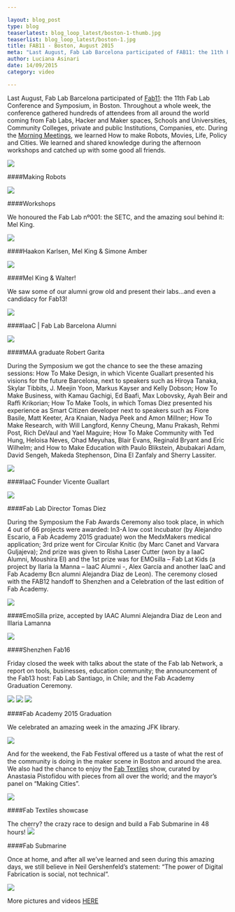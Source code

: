 ```yaml
---

layout: blog_post
type: blog
teaserlatest: blog_loop_latest/boston-1-thumb.jpg
teaserlist: blog_loop_latest/boston-1.jpg
title: FAB11 - Boston, August 2015
meta: "Last August, Fab Lab Barcelona participated of FAB11: the 11th Fab Lab Conference and Symposium, in Boston.Throughout a whole week, the conference gathered hundreds of attendees from all around the world coming from Fab Labs, Hacker and Maker spaces, Schools and Universities, Community Colleges, private and public Institutions, Companies, etc."
author: Luciana Asinari
date: 14/09/2015
category: video

---
```



Last August, Fab Lab Barcelona participated of <a target="_blank" href="http://www.fab11.org/"><u>Fab11</u></a>: the 11th Fab Lab Conference and Symposium, in Boston.
Throughout a whole week, the conference gathered hundreds of attendees from all around the world coming from Fab Labs, Hacker and Maker spaces, Schools and Universities, Community Colleges, private and public Institutions, Companies, etc.
During the <a target="_blank" href="http://www.fab11.org/photos-and-video/"><u>Morning Meetings</u></a>, we learned How to make Robots, Movies, Life, Policy and Cities. We learned and shared knowledge during the afternoon workshops and catched up with some good all friends.

<img src="{{site.baseurl}}{{ site.url }}/img/blog/blog_loop_latest/boston-2.jpg ">

####Making Robots


<img src="{{site.baseurl}}{{ site.url }}/img/blog/blog_loop_latest/boston-3.jpg ">

####Workshops


We honoured the Fab Lab nº001: the SETC, and the amazing soul behind it: Mel King.

<img src="{{site.baseurl}}{{ site.url }}/img/blog/blog_loop_latest/boston-4.jpg ">


####Haakon Karlsen, Mel King & Simone Amber


<img src="{{site.baseurl}}{{ site.url }}/img/blog/blog_loop_latest/boston-5.jpg ">


####Mel King & Walter!
 
 
We saw some of our alumni grow old and present their labs…and even a candidacy for Fab13!


<img src="{{site.baseurl}}{{ site.url }}/img/blog/blog_loop_latest/boston-6.jpg ">


####IaaC | Fab Lab Barcelona Alumni


<img src="{{site.baseurl}}{{ site.url }}/img/blog/blog_loop_latest/boston-7.jpg ">


####MAA graduate Robert Garita



During the Symposium we got the chance to see the these amazing sessions: How To Make Design, in which Vicente Guallart presented his visions for the future Barcelona, next to speakers such as Hiroya Tanaka, Skylar Tibbits, J. Meejin Yoon, Markus Kayser and Kelly Dobson; How To Make Business, with Kamau Gachigi, Ed Baafi, Max Lobovsky, Ayah Beir and Raffi Krikorian; How To Make Tools, in which Tomas Diez presented his experience as Smart Citizen developer next to speakers such as Fiore Basile, Matt Keeter, Ara Knaian, Nadya Peek and Amon Millner; How To Make Research, with Will Langford, Kenny Cheung, Manu Prakash, Rehmi Post, Rich DeVaul and Yael Maguire; How To Make Community with Ted Hung, Heloisa Neves, Ohad Meyuhas, Blair Evans, Reginald Bryant and Eric Wilhelm; and How to Make Education with Paulo Blikstein, Abubakari Adam, David Sengeh, Makeda Stephenson, Dina El Zanfaly and Sherry Lassiter.


<img src="{{site.baseurl}}{{ site.url }}/img/blog/blog_loop_latest/boston-8.jpg ">


####IaaC Founder Vicente Guallart


<img src="{{site.baseurl}}{{ site.url }}/img/blog/blog_loop_latest/boston-9.jpg ">


####Fab Lab Director Tomas Diez

 
During the Symposium the Fab Awards Ceremony also took place, in which 4 out of 66 projects were awarded: In3-A low cost Incubator (by Alejandro Escario, a Fab Academy 2015 graduate) won the MedxMakers medical application; 3rd prize went for Circular Knitic (by Marc Canet and Varvara Guljajeva); 2nd prize was given to Risha Laser Cutter (won by a IaaC Alumni, Moushira El) and the 1st prize was for EMOsilla – Fab Lat Kids (a project by Ilaria la Manna – IaaC Alumni -, Alex García and another IaaC and Fab Academy Bcn alumni Alejandra Diaz de Leon). The ceremony closed with the FAB12 handoff to Shenzhen and a Celebration of the last edition of Fab Academy.


<img src="{{site.baseurl}}{{ site.url }}/img/blog/blog_loop_latest/boston-10.jpg ">


####EmoSilla prize, accepted by IAAC Alumni Alejandra Diaz de Leon and Illaria Lamanna


<img src="{{site.baseurl}}{{ site.url }}/img/blog/blog_loop_latest/boston-11.jpg ">


####Shenzhen Fab16


Friday closed the week with talks about the state of the Fab lab Network, a report on tools, businesses, education community; the announcement of the Fab13 host: Fab Lab Santiago, in Chile; and the Fab Academy Graduation Ceremony.


<img src="{{site.baseurl}}{{ site.url }}/img/blog/blog_loop_latest/boston-12.jpg ">
<img src="{{site.baseurl}}{{ site.url }}/img/blog/blog_loop_latest/boston-13.jpg ">
<img src="{{site.baseurl}}{{ site.url }}/img/blog/blog_loop_latest/boston-14.jpg ">


####Fab Academy 2015 Graduation


 
We celebrated an amazing week in the amazing JFK library.


<img src="{{site.baseurl}}{{ site.url }}/img/blog/blog_loop_latest/boston-15.jpg ">


And for the weekend, the Fab Festival offered us a taste of what the rest of the community is doing in the maker scene in Boston and around the area. We also had the chance to enjoy the <a target="_blank" href="http://www.fab11.org/fab-textiles/"><u>Fab Textiles</u></a>  show, curated by Anastasia Pistofidou with pieces from all over the world; and the mayor’s panel on “Making Cities”.

<img src="{{site.baseurl}}{{ site.url }}/img/blog/blog_loop_latest/boston-16.jpg ">


####Fab Textiles showcase


The cherry? the crazy race to design and build a Fab Submarine in 48 hours!
<img src="{{site.baseurl}}{{ site.url }}/img/blog/blog_loop_latest/boston-17.jpg ">


####Fab Submarine


Once at home, and after all we’ve learned and seen during this amazing days, we still believe in Neil Gershenfeld’s statement: “The power of Digital Fabrication is social, not technical”.

<img src="{{site.baseurl}}{{ site.url }}/img/blog/blog_loop_latest/boston-18.jpg ">


More pictures and videos <a target="_blank" href="http://www.fab11.org/photos-and-video/"><u>HERE</u></a>    


